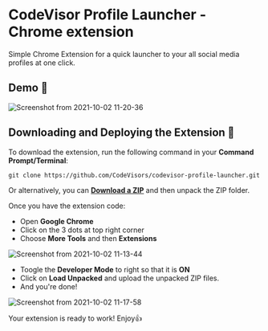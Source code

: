 # CodeVisor Profile Launcher - Chrome extension
Simple Chrome Extension for a quick launcher to your all social media profiles at one click.

## Demo :purple_heart:

![Screenshot from 2021-10-02 11-20-36](https://user-images.githubusercontent.com/55637484/135705291-a9fcbc2b-2487-4955-a076-616a8d86ac30.png)

## Downloading and Deploying the Extension :eyes:

To download the extension, run the following command in your __Command Prompt/Terminal__:

```
git clone https://github.com/CodeVisors/codevisor-profile-launcher.git
```

Or alternatively, you can [__Download a ZIP__](https://github.com/CodeVisors/codevisor-profile-launcher/archive/refs/heads/main.zip) and then unpack the ZIP folder.

Once you have the extension code:

* Open __Google Chrome__
* Click on the 3 dots at top right corner
* Choose __More Tools__ and then __Extensions__

![Screenshot from 2021-10-02 11-13-44](https://user-images.githubusercontent.com/55637484/135705139-dad510e2-6109-46f5-acaa-1b82da1fc5bb.png)

* Toogle the __Developer Mode__ to right so that it is __ON__ 
* Click on __Load Unpacked__ and upload the unpacked ZIP files.
* And you're done! 

![Screenshot from 2021-10-02 11-17-58](https://user-images.githubusercontent.com/55637484/135705244-fbe26b28-5804-4c86-a0c3-31aaaaaf89e0.png)

Your extension is ready to work! Enjoy:thumbsup:
